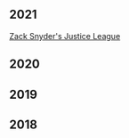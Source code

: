 ## 2021
<a href="https://watchmoviesonlinefree.pages.dev/2021#zack-snyders-justice-league">Zack Snyder's Justice League</a>
## 2020
## 2019
## 2018
